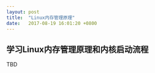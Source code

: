 ```yaml
---
layout: post
title:  "Linux内存管理原理"
date:   2017-08-19 16:01:20 +0800
---
```


学习Linux内存管理原理和内核启动流程
-----

TBD